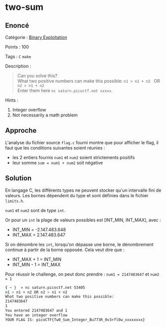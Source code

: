 # two-sum

## Enoncé
Catégorie : [Binary Exploitation](../)

Points : 100

Tags : `C` `make`

Description :
> Can you solve this?  
> What two positive numbers can make this possible: `n1 > n1 + n2 ` OR `n2 > n1 + n2`  
Enter them here `nc saturn.picoctf.net xxxxx`.

Hints :
1. Integer overflow
2. Not necessarily a math problem


## Approche

L'analyse du fichier source `flag.c` fourni montre que pour afficher le flag, il faut que les conditions suivantes soient réunies :
* les 2 entiers fournis `num1` et `num2` soient strictements positifs
* leur somme `sum = num1 + num2` soit négative


## Solution

En langage C, les différents types ne peuvent stocker qu'un intervalle fini de valeurs. Les bornes dépendent du type et sont définies dans le fichier `limits.h`.

`num1` et `num2` sont de type `int`.

Or pour un `int` la plage de valeurs possibles est [INT_MIN, INT_MAX], avec :
* INT_MIN = -2.147.483.648
* INT_MAX =  2.147.483.647

Si on dénombre les `int`, lorsqu'on dépasse une borne, le dénombrement continue à partir de la borne opposée. Cela veut dire que :
* INT_MAX + 1 = INT_MIN
* INT_MIN - 1 = INT_MAX

Pour réussir le challenge, on peut donc prendre : `num1 = 2147483647` et `num2 = 1`

```bash
{ ~ }  » nc saturn.picoctf.net 53405
n1 > n1 + n2 OR n2 > n1 + n2
What two positive numbers can make this possible:
2147483647
1
You entered 2147483647 and 1
You have an integer overflow
YOUR FLAG IS: picoCTF{Tw0_Sum_Integer_Bu773R_0v3rfl0w_xxxxxxxx}
```
